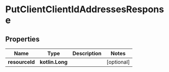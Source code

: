 
# PutClientClientIdAddressesResponse

## Properties
| Name | Type | Description | Notes |
| ------------ | ------------- | ------------- | ------------- |
| **resourceId** | **kotlin.Long** |  |  [optional] |




